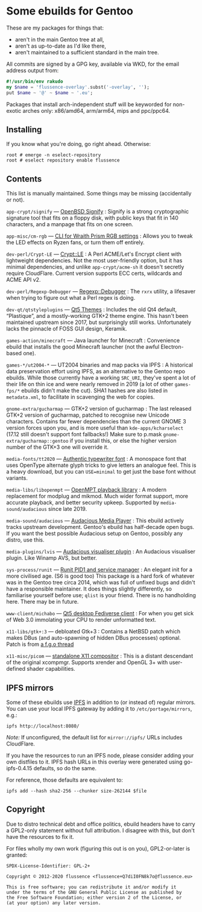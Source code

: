 Some ebuilds for Gentoo
=======================

These are my packages for things that:

* aren't in the main Gentoo tree at all,
* aren't as up-to-date as I'd like there,
* aren't maintained to a sufficient standard in the main tree.

All commits are signed by a GPG key, available via WKD, for the email address output from:
```raku
#!/usr/bin/env rakudo
my $name = 'flussence-overlay'.subst('-overlay', '');
put $name ~ '@' ~ $name ~ '.eu';
```

Packages that install arch-independent stuff will be keyworded for non-exotic arches only:
x86/amd64, arm/arm64, mips and ppc/ppc64.

Installing
----------
If you know what you're doing, go right ahead. Otherwise:

    root # emerge -n eselect-repository
    root # eselect repository enable flussence

Contents
--------
This list is manually maintained. Some things may be missing (accidentally or not).

`app-crypt/signify` — [OpenBSD Signify](https://github.com/aperezdc/signify)
: Signify is a strong cryptographic signature tool that fits on a floppy disk,
  with public keys that fit in 140 characters, and a manpage that fits on one screen.

`app-misc/cm-rgb` — [CLI for Wraith Prism RGB settings](https://github.com/gfduszynski/cm-rgb)
: Allows you to tweak the LED effects on Ryzen fans, or turn them off entirely.

`dev-perl/Crypt-LE` — [Crypt::LE](https://metacpan.org/pod/Crypt::LE)
: A Perl ACME/Let's Encrypt client with lightweight dependencies.
  Not the most user-friendly option, but it has minimal dependencies,
  and unlike `app-crypt/acme-sh` it doesn't secretly require CloudFlare.
  Current version supports ECC certs, wildcards and ACME API v2.

`dev-perl/Regexp-Debugger` — [Regexp::Debugger](https://metacpan.org/pod/Regexp::Debugger)
: The `rxrx` utility, a lifesaver when trying to figure out what a Perl regex is doing.

`dev-qt/qtstyleplugins` — [Qt5 Themes](https://code.qt.io/cgit/qt/qtstyleplugins.git/)
: Includes the old Qt4 default, “Plastique”, and a mostly-working GTK+2 theme engine.
  This hasn't been maintained upstream since 2017, but surprisingly still works.
  Unfortunately lacks the pinnacle of FOSS GUI design, Keramik.

`games-action/minecraft` — Java launcher for Minecraft
: Convenience ebuild that installs the good Minecraft launcher (not the awful Electron-based one).

`games-*/ut2004-*` — UT2004 binaries and map packs via IPFS
: A historical data preservation effort using IPFS, as an alternative to the Gentoo repo ebuilds.
  While those currently have a working `SRC_URI`, they've spent a lot of their life on thin ice
  and were nearly removed in 2019 (a lot of other `games-fps/*` ebuilds didn't make the cut).
  SHA1 hashes are also listed in `metadata.xml`, to facilitate in scavenging the web for copies.

`gnome-extra/gucharmap` — GTK+2 version of gucharmap
: The last released GTK+2 version of gucharmap, patched to recognise new Unicode characters.
  Contains far fewer dependencies than the current GNOME 3 version forces upon you,
  and is more useful than `kde-apps/kcharselect` (17.12 still doesn't support font fallbacks!)
  Make sure to p.mask `gnome-extra/gucharmap::gentoo` if you install this,
  or else the higher version number of the GTK+3 one will override it.

`media-fonts/tt2020` — [Authentic typewriter font](https://fontlibrary.org/en/font/tt2020-base-style)
: A monospace font that uses OpenType alternate glyph tricks to give letters an analogue feel.
  This is a heavy download, but you can `USE=minimal` to get just the base font without variants.

`media-libs/libopenmpt` — [OpenMPT playback library](https://lib.openmpt.org)
: A modern replacement for modplug and mikmod.
  Much wider format support, more accurate playback, and better security upkeep.
  Supported by `media-sound/audacious` since late 2019.

`media-sound/audacious` — [Audacious Media Player](https://audacious-media-player.org/)
: This ebuild actively tracks upstream development. Gentoo's ebuild has half-decade open bugs.
  If you want the best possible Audacious setup on Gentoo, possibly any distro, use this.

`media-plugins/lvis` — [Audacious visualiser plugin](https://git.sr.ht/~kaniini/lvis)
: An Audacious visualiser plugin. Like Winamp AVS, but better.

`sys-process/runit` — [Runit PID1 and service manager](http://smarden.org/runit/)
: An elegant init for a more civilised age. (S6 is good too)
  This package is a hard fork of whatever was in the Gentoo tree circa 2014,
  which was full of unfixed bugs and didn't have a responsible maintainer.
  It does things slightly differently, so familiarise yourself before use; `qlist` is your friend.
  There is no handholding here. There may be in future.

`www-client/michabo` — [Qt5 desktop Fediverse client](https://git.pleroma.social/kaniini/michabo)
: For when you get sick of Web 3.0 immolating your CPU to render unformatted text.

`x11-libs/gtk+:3` — debloated Gtk+3
: Contains a NetBSD patch which makes DBus (and auto-spawning of hidden DBus processes) optional.
  Patch is from [a f.g.o thread](https://forums.gentoo.org/viewtopic-p-8245612.html#8245612)

`x11-misc/picom` — [standalone X11 compositor](https://github.com/yshui/picom)
: This is a distant descendant of the original xcompmgr.
  Supports xrender and OpenGL 3+ with user-defined shader capabilities.

IPFS mirrors
------------
Some of these ebuilds use [IPFS](https://ipfs.io) in addition to (or instead of) regular mirrors.
You can use your local IPFS gateway by adding it to `/etc/portage/mirrors`, e.g.:

    ipfs http://localhost:8080/

*Note:* If unconfigured, the default list for `mirror://ipfs/` URLs includes CloudFlare.

If you have the resources to run an IPFS node, please consider adding your own distfiles to it.
IPFS hash URLs in this overlay were generated using go-ipfs-0.4.15 defaults, so do the same.

For reference, those defaults are equivalent to:

    ipfs add --hash sha2-256 --chunker size-262144 $file

Copyright
---------
Due to distro technical debt and office politics, ebuild headers have to carry a GPL2-only statement
without full attribution. I disagree with this, but don't have the resources to fix it.

For files wholly my own work (figuring this out is on you), GPL2-or-later is granted:

    SPDX-License-Identifier: GPL-2+

    Copyright © 2012-2020 flussence <flussence+Q7diI0FN8k7o@flussence.eu>

    This is free software; you can redistribute it and/or modify it
    under the terms of the GNU General Public License as published by
    the Free Software Foundation; either version 2 of the License, or
    (at your option) any later version.
